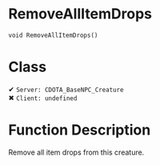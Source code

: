 # RemoveAllItemDrops
```
void RemoveAllItemDrops()
```
# Class
✔ `Server: CDOTA_BaseNPC_Creature`  
✖ `Client: undefined`  

# Function Description
Remove all item drops from this creature.
